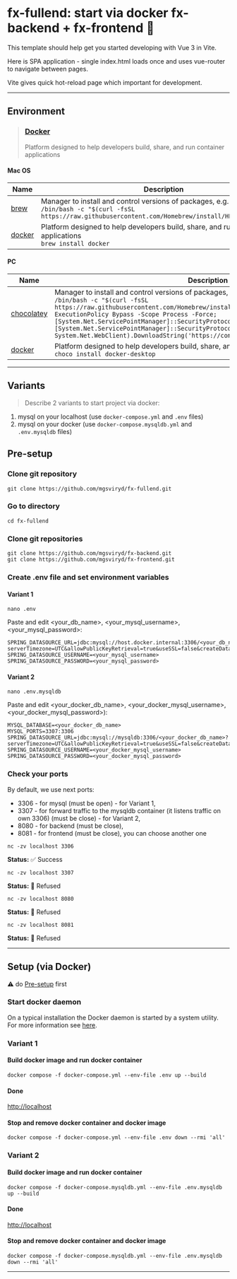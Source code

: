 # fx-fullend: start via docker fx-backend + fx-frontend   🚀

This template should help get you started developing with Vue 3 in Vite.

Here is SPA application - single index.html loads once and uses vue-router to navigate between pages.

Vite gives quick hot-reload page which important for development.

---

## Environment
 
> ### [**Docker**](https://www.docker.com/)  
> Platform designed to help developers build, share, and run container applications
#### Mac OS
| Name                                                | Description                                                                                                                                                                    |
|-----------------------------------------------------|--------------------------------------------------------------------------------------------------------------------------------------------------------------------------------|
| [brew](https://brew.sh/)                            | Manager to install and control versions of packages, e.g. `jdk` and `maven`<br/> ```/bin/bash -c "$(curl -fsSL https://raw.githubusercontent.com/Homebrew/install/HEAD/install.sh)"``` |
| [docker](https://www.docker.com/)                   | Platform designed to help developers build, share, and run container applications<br/>```brew install docker```                                                              |

#### PC
| Name                                                 | Description                                                                                                                                                                                                                                                                                                                                                                                                                                                          |
|------------------------------------------------------|----------------------------------------------------------------------------------------------------------------------------------------------------------------------------------------------------------------------------------------------------------------------------------------------------------------------------------------------------------------------------------------------------------------------------------------------------------------------|
| [chocolatey](https://chocolatey.org/)                | Manager to install and control versions of packages, e.g. `jdk` and `maven`<br/>```/bin/bash -c "$(curl -fsSL https://raw.githubusercontent.com/Homebrew/install/HEAD/install.sh)"<br/>Set-ExecutionPolicy Bypass -Scope Process -Force; [System.Net.ServicePointManager]::SecurityProtocol = [System.Net.ServicePointManager]::SecurityProtocol -bor 3072; iex ((New-Object System.Net.WebClient).DownloadString('https://community.chocolatey.org/install.ps1'))``` |
| [docker](https://www.docker.com/)                    | Platform designed to help developers build, share, and run container applications<br/>```choco install docker-desktop```                                                                                                                                                                                                                                                                                                                                           |

---
## Variants
> Describe 2 variants to start project via docker:
1. mysql on your localhost (use `docker-compose.yml` and `.env` files)
2. mysql on your docker (use `docker-compose.mysqldb.yml` and `.env.mysqldb` files)


## Pre-setup

### Clone git repository
```shell
git clone https://github.com/mgsviryd/fx-fullend.git    
```
### Go to directory
```shell
cd fx-fullend
```
### Clone git repositories
```shell
git clone https://github.com/mgsviryd/fx-backend.git    
git clone https://github.com/mgsviryd/fx-frontend.git    
```

### Create .env file and set environment variables
#### Variant 1
```shell
nano .env
```
Paste and edit <your_db_name>, <your_mysql_username>, <your_mysql_password>:

```
SPRING_DATASOURCE_URL=jdbc:mysql://host.docker.internal:3306/<your_db_name>?serverTimezone=UTC&allowPublicKeyRetrieval=true&useSSL=false&createDatabaseIfNotExist=true
SPRING_DATASOURCE_USERNAME=<your_mysql_username>
SPRING_DATASOURCE_PASSWORD=<your_mysql_password>
```

#### Variant 2
```shell
nano .env.mysqldb
```
Paste and edit <your_docker_db_name>, <your_docker_mysql_username>, <your_docker_mysql_password>):

```
MYSQL_DATABASE=<your_docker_db_name>
MYSQL_PORTS=3307:3306
SPRING_DATASOURCE_URL=jdbc:mysql://mysqldb:3306/<your_docker_db_name>?serverTimezone=UTC&allowPublicKeyRetrieval=true&useSSL=false&createDatabaseIfNotExist=true
SPRING_DATASOURCE_USERNAME=<your_docker_mysql_username>
SPRING_DATASOURCE_PASSWORD=<your_docker_mysql_password>
```

### Check your ports
By default, we use next ports: 
 - 3306 - for mysql (must be open) - for Variant 1,
 - 3307 - for forward traffic to the mysqldb container (it listens traffic on own 3306) (must be close) - for Variant 2,
 - 8080 - for backend (must be close), 
 - 8081 - for frontend (must be close), you can choose another one
```shell
nc -zv localhost 3306
```
**Status:** ✅ Success
```shell
nc -zv localhost 3307
```
**Status:** 🚫 Refused
```shell
nc -zv localhost 8080
```
**Status:** 🚫 Refused
```shell
nc -zv localhost 8081
```
**Status:** 🚫 Refused

---

## Setup (via Docker)
⚠️ do [Pre-setup](#pre-setup) first

### Start docker daemon
On a typical installation the Docker daemon is started by a system utility. For more information see [here](https://docs.docker.com/engine/daemon/start/).


### Variant 1
#### Build docker image and run docker container
```shell
docker compose -f docker-compose.yml --env-file .env up --build
```
#### Done
[http://localhost](http://localhost)

#### Stop and remove docker container and docker image
```shell
docker compose -f docker-compose.yml --env-file .env down --rmi 'all'
```


### Variant 2
#### Build docker image and run docker container
```shell
docker compose -f docker-compose.mysqldb.yml --env-file .env.mysqldb up --build
```
#### Done
[http://localhost](http://localhost)

#### Stop and remove docker container and docker image
```shell
docker compose -f docker-compose.mysqldb.yml --env-file .env.mysqldb down --rmi 'all'
```


---
